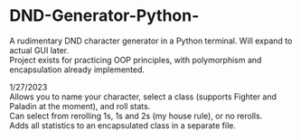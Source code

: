 # DND-Generator-Python-
A rudimentary DND character generator in a Python terminal. Will expand to actual GUI later.  
Project exists for practicing OOP principles, with polymorphism and encapsulation already implemented.  
  
1/27/2023  
Allows you to name your character, select a class (supports Fighter and Paladin at the moment), and roll stats.  
Can select from rerolling 1s, 1s and 2s (my house rule), or no rerolls.  
Adds all statistics to an encapsulated class in a separate file.  
